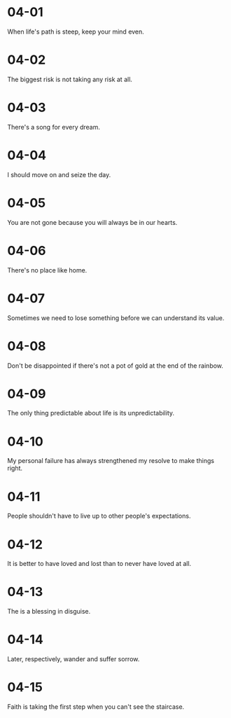 # 04-01

When life's path is steep, keep your mind even.

# 04-02

The biggest risk is not taking any risk at all.

# 04-03

There's a song for every dream.

# 04-04

I should move on and seize the day.

# 04-05

You are not gone because you will always be in our hearts.

# 04-06

There's no place like home.

# 04-07

Sometimes we need to lose something before we can understand its value.

# 04-08

Don't be disappointed if there's not a pot of gold at the end of the rainbow.

# 04-09

The only thing predictable about life is its unpredictability.

# 04-10

My personal failure has always strengthened my resolve to make things right.

# 04-11

People shouldn't have to live up to other people's expectations.

# 04-12

It is better to have loved and lost than to never have loved at all.

# 04-13

The is a blessing in disguise.

# 04-14

Later, respectively, wander and suffer sorrow.

# 04-15

Faith is taking the first step when you can't see the staircase.
